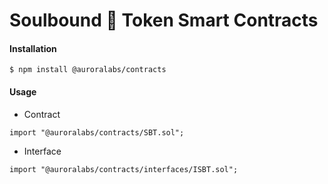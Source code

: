 # Soulbound 👻 Token Smart Contracts

#### Installation

```
$ npm install @auroralabs/contracts
```

#### Usage

- Contract

```solidity
import "@auroralabs/contracts/SBT.sol";
```

- Interface

```solidity
import "@auroralabs/contracts/interfaces/ISBT.sol";
```
